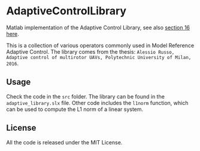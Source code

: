 # AdaptiveControlLibrary

Matlab implementation of the Adaptive Control Library, see also [section 16 here](https://www.politesi.polimi.it/bitstream/10589/131993/3/RussoAlessio_AdaptiveControlMultirotorUAVs.pdf).

This is a collection of various operators commonly used in Model Reference Adaptive Control. The library comes from the thesis: `Alessio Russo, Adaptive control of multirotor UAVs, Polytechnic University of Milan, 2016`.

## Usage

Check the code in the `src` folder. The library can be found in the `adaptive_library.slx` file.
Other code includes the `l1norm` function, which can be used to compute the L1 norm of a linear system.

## License

All the code is released under the MIT License.

